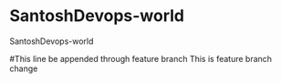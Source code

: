 
# SantoshDevops-world
SantoshDevops-world

#This line be appended through feature branch
This is feature branch change
